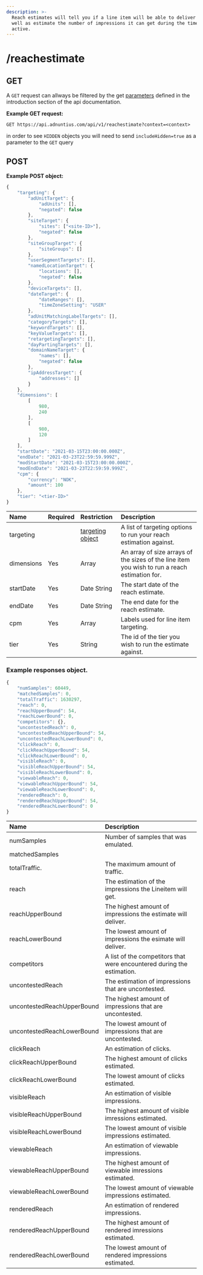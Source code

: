 ```yaml
---
description: >-
  Reach estimates will tell you if a line item will be able to deliver or not as
  well as estimate the number of impressions it can get during the time it is
  active.
---
```


# /reachestimate

## GET

A `GET` request can allways be filtered by the get [parameters](http://docs.adnuntius.com/api/api-requests) defined in the introduction section of the api documentation.

**Example GET request:**

```http
GET https://api.adnuntius.com/api/v1/reachestimate?context=<context>
```

in order to see `HIDDEN` objects you will need to send `includeHidden=true` as a parameter to the `GET` query

## POST

**Example POST object:**

```javascript
{
	"targeting": {
		"adUnitTarget": {
			"adUnits": [],
			"negated": false
		},
		"siteTarget": {
			"sites": ["<site-ID>"],
			"negated": false
		},
		"siteGroupTarget": {
			"siteGroups": []
		},
		"userSegmentTargets": [],
		"namedLocationTarget": {
			"locations": [],
			"negated": false
		},
		"deviceTargets": [],
		"dateTarget": {
			"dateRanges": [],
			"timeZoneSetting": "USER"
		},
		"adUnitMatchingLabelTargets": [],
		"categoryTargets": [],
		"keywordTargets": [],
		"keyValueTargets": [],
		"retargetingTargets": [],
		"dayPartingTargets": [],
		"domainNameTarget": {
			"names": [],
			"negated": false
		},
		"ipAddressTarget": {
			"addresses": []
		}
	},
	"dimensions": [
		[
			980,
			240
		],
		[
			980,
			120
		]
	],
	"startDate": "2021-03-15T23:00:00.000Z",
	"endDate": "2021-03-23T22:59:59.999Z",
	"modStartDate": "2021-03-15T23:00:00.000Z",
	"modEndDate": "2021-03-23T22:59:59.999Z",
	"cpm": {
		"currency": "NOK",
		"amount": 100
	},
	"tier": "<tier-ID>"
}

```

| Name | Required | Restriction | Description |
| :--- | :--- | :--- | :--- |
| targeting |  | [targeting object](../targeting-object.md) | A list of targeting options to run your reach estimation against. |
| dimensions | Yes | Array | An array of size arrays of the sizes of the line item you wish to run a reach estimation for. |
| startDate | Yes | Date String | The start date of the reach estimate. |
| endDate | Yes | Date String | The end date for the reach estimate. |
| cpm | Yes | Array | Labels used for line item targeting. |
| tier | Yes | String | The id of the tier you wish to run the estimate against. |

### Example responses object. 

```javascript
{
	"numSamples": 60449,
	"matchedSamples": 0,
	"totalTraffic": 1630297,
	"reach": 0,
	"reachUpperBound": 54,
	"reachLowerBound": 0,
	"competitors": {},
	"uncontestedReach": 0,
	"uncontestedReachUpperBound": 54,
	"uncontestedReachLowerBound": 0,
	"clickReach": 0,
	"clickReachUpperBound": 54,
	"clickReachLowerBound": 0,
	"visibleReach": 0,
	"visibleReachUpperBound": 54,
	"visibleReachLowerBound": 0,
	"viewableReach": 0,
	"viewableReachUpperBound": 54,
	"viewableReachLowerBound": 0,
	"renderedReach": 0,
	"renderedReachUpperBound": 54,
	"renderedReachLowerBound": 0
}
```

| Name | Description |
| :--- | :--- |
| numSamples | Number of samples that was emulated. |
| matchedSamples |  |
| totalTraffic. | The maximum amount of traffic. |
| reach | The estimation of the impressions the Lineitem will get. |
| reachUpperBound | The highest amount of impressions the estimate will deliver. |
| reachLowerBound | The lowest amount of impressions the esimate will deliver. |
| competitors | A list of the competitors that were encountered during the estimation. |
| uncontestedReach | The estimation of impressions that are uncontested. |
| uncontestedReachUpperBound | The highest amount of impressions that are uncontested. |
| uncontestedReachLowerBound | The lowest amount of impressions that are uncontested. |
| clickReach | An estimation of clicks. |
| clickReachUpperBound | The highest amount of clicks estimated. |
| clickReachLowerBound | The lowest amount of clicks estimated. |
| visibleReach | An estimation of visible impressions. |
| visibleReachUpperBound | The highest amount of visible imressions estimated. |
| visibleReachLowerBound | The lowest amount of visible impressions estimated. |
| viewableReach | An estimation of viewable impressions. |
| viewableReachUpperBound | The highest amount of viewable imressions estimated. |
| viewableReachLowerBound | The lowest amount of viewable impressions estimated. |
| renderedReach | An estimation of rendered impressions. |
| renderedReachUpperBound | The highest amount of rendered imressions estimated. |
| renderedReachLowerBound | The lowest amount of rendered impressions estimated. |

